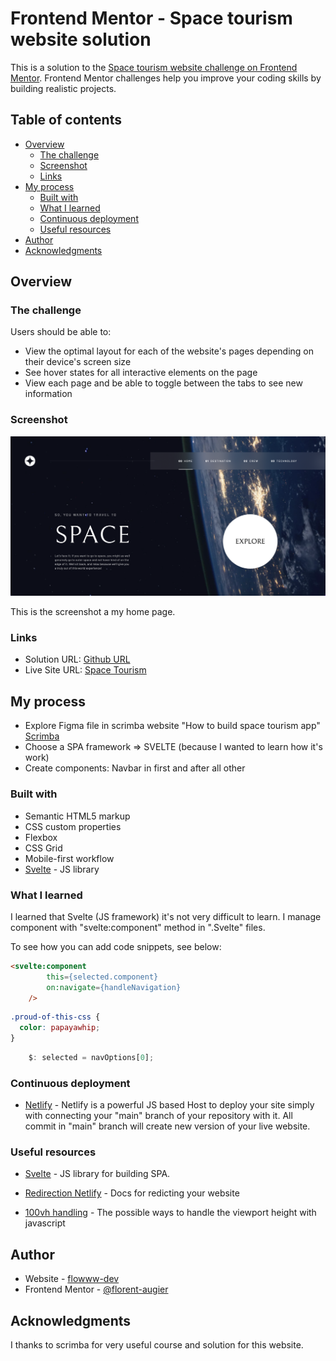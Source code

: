 # Frontend Mentor - Space tourism website solution

This is a solution to the [Space tourism website challenge on Frontend Mentor](https://www.frontendmentor.io/challenges/space-tourism-multipage-website-gRWj1URZ3). Frontend Mentor challenges help you improve your coding skills by building realistic projects. 

## Table of contents

- [Overview](#overview)
  - [The challenge](#the-challenge)
  - [Screenshot](#screenshot)
  - [Links](#links)
- [My process](#my-process)
  - [Built with](#built-with)
  - [What I learned](#what-i-learned)
  - [Continuous deployment](#continuous-deployment)
  - [Useful resources](#useful-resources)
- [Author](#author)
- [Acknowledgments](#acknowledgments)


## Overview

### The challenge

Users should be able to:

- View the optimal layout for each of the website's pages depending on their device's screen size
- See hover states for all interactive elements on the page
- View each page and be able to toggle between the tabs to see new information

### Screenshot

![](./screenshot.png)

This is the screenshot a my home page.

### Links

- Solution URL: [Github URL](https://github.com/florent-augier/space-tourisme-svelte)
- Live Site URL: [Space Tourism](https://space-tourism-svelte.netlify.app/)

## My process
- Explore Figma file in scrimba website "How to build space tourism app" [Scrimba](https://scrimba.com/learn/spacetravel/)
- Choose a SPA framework => SVELTE (because I wanted to learn how it's work)
- Create components: Navbar in first and after all other 

### Built with

- Semantic HTML5 markup
- CSS custom properties
- Flexbox
- CSS Grid
- Mobile-first workflow
- [Svelte](https://kit.svelte.dev) - JS library

### What I learned

I learned that Svelte (JS framework) it's not very difficult to learn. I manage component with "svelte:component" method in ".Svelte" files.

To see how you can add code snippets, see below:

```html
<svelte:component
		this={selected.component}
		on:navigate={handleNavigation}
	/>
```
```css
.proud-of-this-css {
  color: papayawhip;
}
```
```js
	$: selected = navOptions[0];
```

### Continuous deployment

- [Netlify](https://www.netlify.com) - Netlify is a powerful JS based Host to deploy your site simply with connecting your "main" branch of your repository with it. All commit in "main" branch will create new version of your live website.


### Useful resources

- [Svelte](https://kit.svelte.dev) - JS library for building SPA.

- [Redirection Netlify](https://docs.netlify.com/routing/redirects/#syntax-for-the-netlify-configuration-file) - Docs for redicting your website

- [100vh handling](https://dev.to/admitkard/mobile-issue-with-100vh-height-100-100vh-3-solutions-3nae) - The possible ways to handle the viewport height with javascript

## Author

- Website - [flowww-dev](https://www.flowww-dev.com)
- Frontend Mentor - [@florent-augier](https://www.frontendmentor.io/profile/florent-augier)


## Acknowledgments

I thanks to scrimba for very useful course and solution for this website.
